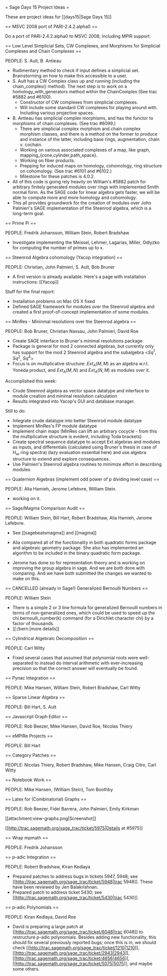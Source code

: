 = Sage Days 15 Project Ideas =

These are project ideas for [[days15|Sage Days 15]]

== MSVC 2008 port of PARI-2.4.2.alpha0 ==


  Do a port of PARI-2.4.2.alpha0 to MSVC 2008, including MPIR support.

== Low Level Simplicial Sets, CW Complexes, and Morphisms for Simplicial Complexes and Chain Complexes ==

PEOPLE: S. Ault, B. Antieau

  * Rudimentary method to check if input defines a simplicial set. Brainstorming on how to make this accessible to a user.
  * S. Ault has a CW Complex class up and running (including the chain_complex() method).  The next step is to work on a homology_with_generators method within the ChainComplex (See trac #5882 and #6100).
    * Constructor of CW complexes from simplicial complexes.
    * Will include some standard CW complexes for playing around with. Including various projective spaces.
  * B. Antieau has simplicial complex morphisms, and has the functor to morphisms of chain complexes. (See trac #6099.)
    * There are simplicial complex morphism and chain complex morphism classes, and there is a method on the former to produce and instance of the latter, including base rings, augmentation, chain v. cochain.
    * Working on various associated complexes of a map, like graph, mapping_{cone,cylinder,path_space}.
    * Working on fiber products.
    * Prepping for induced maps on homology, cohomology, ring structure on cohomology. (See trac #6101 and #6102.)
    * Milestone for these patches is 4.0.2.
  * All of this code is going rely heavily on William's #5882 patch for arbitrary finitely generated modules over rings with implemented Smith normal form. As the SAGE code for linear algebra gets faster, we will be able to compute more and more homology and cohomology.
  * This all provides groundwork for the creation of modules over John Palmieri's SAGE implementation of the Steenrod algebra, which is a long-term goal.

== Prime Pi ==

PEOPLE: Fredrik Johansson, William Stein, Robert Bradshaw

  * Investigate implementing the Meissel, Lehmer, Lagarias, Miller, Odlyzko for computing the number of primes up to x.


== Steenrod Algebra cohomology (Yacop integration) ==
  
PEOPLE: Christian, John Palmieri, S. Ault, Bob Bruner

  * A first version is already available. Here's a page with installation instructions: [[Yacop]] 

Stuff for the final report:

  * Installation problems on Mac OS X fixed
  * Defined SAGE framework for modules over the Steenrod algebra and created a first proof-of-concept implementation of some modules.

== MinRes - Mininmal resolutions over the Steenrod algebra ==

PEOPLE:  Bob Bruner, Christian Nassau, John Palmieri, David Roe

  * Create SAGE interface to Bruner's minimal resolutions package 
  * Package is general for mod 2 connected algebras, but currently only has
    support for the mod 2 Steenrod algebra and the subalgebra <$Sq^1$, $Sq^2$, $Sq^4$> 
  * Focus is on multiplicative structure:  $Ext_A(M,M)$ as an algebra w.r.t. Yoneda
    product, and $Ext_A(M,N)$ and $Ext_A(N,M)$ as modules over it.

Accomplished this week:

  * Crude Steenrod algebra as vector space datatype and interface to module creation and
    minimal resolution calculation
  * Results integrated into Yacop's GUI and database manager.

Still to do:

  * Integrate crude datatype into better Steenrod module datatype
  * Implement MinRes's FP module datatype
  * Implement chain maps (MinRes can lift an arbitrary cocycle - from this the multiplicative
    structure is evident, including Toda brackets)
  * Create spectral sequence datatype to accept Ext algebras and modules as inputs, and
    differentials (calculated using Bruner's thesis in case of $H_\infty$ ring spectra) (lazy
    evaluation essential here) and use algebra structure to extend and explore consequences.
  * Use Palmieri's Steenrod algebra routines to minimize effort in describing modules 

== Quaternion Algebras (implement odd power of p dividing level case) ==

PEOPLE: Alia Hamieh, Jerome Lefebvre, William Stein.

   * working on it.


== Sage/Magma Comparison Audit ==

PEOPLE: William Stein, Bill Hart, Robert Bradshaw, Alia Hamieh, Jerome Lefebvre.

  * See [[sagebeatsmagma]] and [[magma]]

  * Alia compared all of the functionality in both quadratic forms package and algebraic geometry package. She also has implemented an algorithm to be included in the binary quadratic form package.
  * Jerome has done so for representation theory and is working on improving the group algebra in sage. 
And we are both done with comparing. And we have both submitted the changes we wanted to make on this.

== CANCELLED (already in Sage!) Generalized Bernoulli Numbers ==

PEOPLE: William Stein   
  
  * There is a simple 2 or 3 line formula for generalized Bernoulli numbers in terms of non-generalized ones, which could be used to speed up the chi.bernoulli_number(k) command (for a Dirichlet character chi) by a factor of thousands.
  * [[:/bern:|more details]]

== Cylindrical Algebraic Decomposition ==

PEOPLE: Carl Witty

  * Fixed several cases that assumed that polynomial roots were well-separated to instead do interval arithmetic with ever-increasing precision so that the correct answer will eventually be found.

== Pynac Integration ==

PEOPLE: Mike Hansen, William Stein, Robert Bradshaw, Carl Witty

== Sparse Linear Algebra ==

PEOPLE: Bill Hart, S. Ault

== Javascript Graph Editor ==

PEOPLE: Rob Beezer, Mike Hansen, David Roe, Nicolas Thiery

== eMPIRe Projects ==

PEOPLE:  Bill Hart

== Category Patches ==

PEOPLE: Nicolas Thiery, Robert Bradshaw, Mike Hansen, Craig Citro, Carl Witty

== Notebook Work ==

PEOPLE: Mike Hansen, (William Stein), Tom Boothby

== Latex for (Combinatorial) Graphs ==

PEOPLE: Rob Beezer, Fidel Barrera, John Palmieri, Emily Kirkman

[[attachment:view-graphs.png|Screenshot]]

[[http://trac.sagemath.org/sage_trac/ticket/5975|Details at #5975]]

== Wrap mpmath ==

PEOPLE: Fredrik Johansson

== p-adic Integration ==

PEOPLE: Robert Bradshaw, Kiran Kedlaya

  * Prepared patches to address bugs in tickets 5947, 5948; see [[http://trac.sagemath.org/sage_trac/ticket/5948|trac 5948]]. These have been reviewed by Jen Balakrishnan.
  * Prepared patch to address ticket 5430; see [[http://trac.sagemath.org/sage_trac/ticket/5430|trac 5430]].

== p-adic Polynomials ==

PEOPLE: Kiran Kedlaya, David Roe

  * David is preparing a large patch at [[http://trac.sagemath.org/sage_trac/ticket/6048|trac 6048]] to restructure p-adic polynomials. Besides adding new functionality, this should fix several previously reported bugs; once this is in, we should check [[http://trac.sagemath.org/sage_trac/ticket/1210|1210]], [[http://trac.sagemath.org/sage_trac/ticket/2943|2943]], [[http://trac.sagemath.org/sage_trac/ticket/4656|4656]], [[http://trac.sagemath.org/sage_trac/ticket/5075|5075]], and maybe some others.
